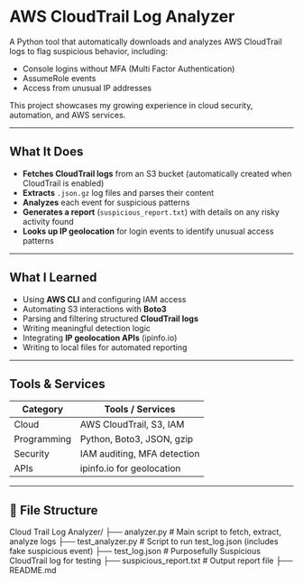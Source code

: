 # AWS CloudTrail Log Analyzer

A Python tool that automatically downloads and analyzes AWS CloudTrail logs to flag suspicious behavior, including:
- Console logins without MFA (Multi Factor Authentication)
- AssumeRole events
- Access from unusual IP addresses

This project showcases my growing experience in cloud security, automation, and AWS services.

---

## What It Does

- **Fetches CloudTrail logs** from an S3 bucket (automatically created when CloudTrail is enabled)
- **Extracts** `.json.gz` log files and parses their content
- **Analyzes** each event for suspicious patterns
- **Generates a report** (`suspicious_report.txt`) with details on any risky activity found
- **Looks up IP geolocation** for login events to identify unusual access patterns

---

## What I Learned

- Using **AWS CLI** and configuring IAM access
- Automating S3 interactions with **Boto3**
- Parsing and filtering structured **CloudTrail logs**
- Writing meaningful detection logic
- Integrating **IP geolocation APIs** (ipinfo.io)
- Writing to local files for automated reporting

---

##  Tools & Services

| Category     | Tools / Services               |
|--------------|-------------------------------|
| Cloud        | AWS CloudTrail, S3, IAM       |
| Programming  | Python, Boto3, JSON, gzip     |
| Security     | IAM auditing, MFA detection   |
| APIs         | ipinfo.io for geolocation     |

---

## 📂 File Structure

Cloud Trail Log Analyzer/
├── analyzer.py # Main script to fetch, extract, analyze logs
├── test_analyzer.py # Script to run test_log.json (includes fake suspicious event)
├── test_log.json # Purposefully Suspicious CloudTrail log for testing
├── suspicious_report.txt # Output report file
├── README.md
